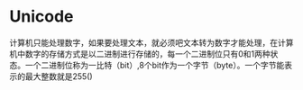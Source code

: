 # Unicode

计算机只能处理数字，如果要处理文本，就必须吧文本转为数字才能处理，在计算机中数字的存储方式是以二进制进行存储的，每一个二进制位只有0和1两种状态。一个二进制位称为一比特（bit）,8个bit作为一个字节（byte）。一个字节能表示的最大整数就是255()